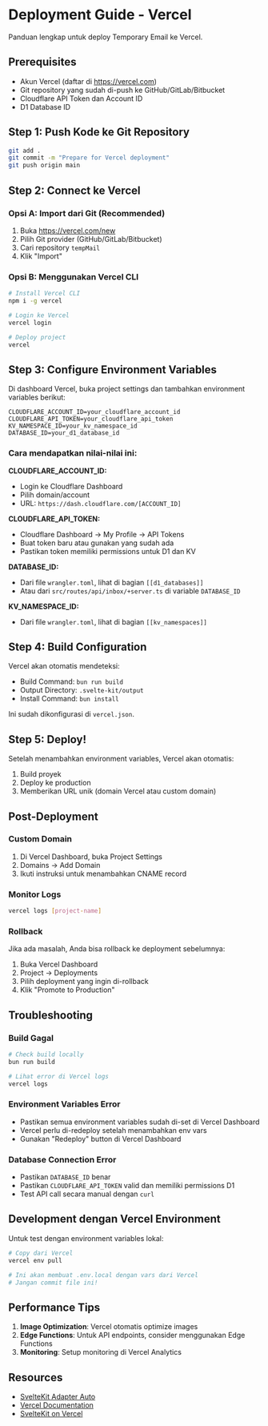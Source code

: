 # Deployment Guide - Vercel

Panduan lengkap untuk deploy Temporary Email ke Vercel.

## Prerequisites

- Akun Vercel (daftar di https://vercel.com)
- Git repository yang sudah di-push ke GitHub/GitLab/Bitbucket
- Cloudflare API Token dan Account ID
- D1 Database ID

## Step 1: Push Kode ke Git Repository

```bash
git add .
git commit -m "Prepare for Vercel deployment"
git push origin main
```

## Step 2: Connect ke Vercel

### Opsi A: Import dari Git (Recommended)

1. Buka https://vercel.com/new
2. Pilih Git provider (GitHub/GitLab/Bitbucket)
3. Cari repository `tempMail`
4. Klik "Import"

### Opsi B: Menggunakan Vercel CLI

```bash
# Install Vercel CLI
npm i -g vercel

# Login ke Vercel
vercel login

# Deploy project
vercel
```

## Step 3: Configure Environment Variables

Di dashboard Vercel, buka project settings dan tambahkan environment variables berikut:

```
CLOUDFLARE_ACCOUNT_ID=your_cloudflare_account_id
CLOUDFLARE_API_TOKEN=your_cloudflare_api_token
KV_NAMESPACE_ID=your_kv_namespace_id
DATABASE_ID=your_d1_database_id
```

### Cara mendapatkan nilai-nilai ini:

**CLOUDFLARE_ACCOUNT_ID:**
- Login ke Cloudflare Dashboard
- Pilih domain/account
- URL: `https://dash.cloudflare.com/[ACCOUNT_ID]`

**CLOUDFLARE_API_TOKEN:**
- Cloudflare Dashboard → My Profile → API Tokens
- Buat token baru atau gunakan yang sudah ada
- Pastikan token memiliki permissions untuk D1 dan KV

**DATABASE_ID:**
- Dari file `wrangler.toml`, lihat di bagian `[[d1_databases]]`
- Atau dari `src/routes/api/inbox/+server.ts` di variable `DATABASE_ID`

**KV_NAMESPACE_ID:**
- Dari file `wrangler.toml`, lihat di bagian `[[kv_namespaces]]`

## Step 4: Build Configuration

Vercel akan otomatis mendeteksi:
- Build Command: `bun run build`
- Output Directory: `.svelte-kit/output`
- Install Command: `bun install`

Ini sudah dikonfigurasi di `vercel.json`.

## Step 5: Deploy!

Setelah menambahkan environment variables, Vercel akan otomatis:
1. Build proyek
2. Deploy ke production
3. Memberikan URL unik (domain Vercel atau custom domain)

## Post-Deployment

### Custom Domain

1. Di Vercel Dashboard, buka Project Settings
2. Domains → Add Domain
3. Ikuti instruksi untuk menambahkan CNAME record

### Monitor Logs

```bash
vercel logs [project-name]
```

### Rollback

Jika ada masalah, Anda bisa rollback ke deployment sebelumnya:

1. Buka Vercel Dashboard
2. Project → Deployments
3. Pilih deployment yang ingin di-rollback
4. Klik "Promote to Production"

## Troubleshooting

### Build Gagal

```bash
# Check build locally
bun run build

# Lihat error di Vercel logs
vercel logs
```

### Environment Variables Error

- Pastikan semua environment variables sudah di-set di Vercel Dashboard
- Vercel perlu di-redeploy setelah menambahkan env vars
- Gunakan "Redeploy" button di Vercel Dashboard

### Database Connection Error

- Pastikan `DATABASE_ID` benar
- Pastikan `CLOUDFLARE_API_TOKEN` valid dan memiliki permissions D1
- Test API call secara manual dengan `curl`

## Development dengan Vercel Environment

Untuk test dengan environment variables lokal:

```bash
# Copy dari Vercel
vercel env pull

# Ini akan membuat .env.local dengan vars dari Vercel
# Jangan commit file ini!
```

## Performance Tips

1. **Image Optimization**: Vercel otomatis optimize images
2. **Edge Functions**: Untuk API endpoints, consider menggunakan Edge Functions
3. **Monitoring**: Setup monitoring di Vercel Analytics

## Resources

- [SvelteKit Adapter Auto](https://kit.svelte.dev/docs/adapter-auto)
- [Vercel Documentation](https://vercel.com/docs)
- [SvelteKit on Vercel](https://kit.svelte.dev/docs/adapter-node)
